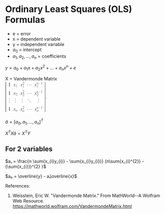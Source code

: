 # Ordinary Least Squares (OLS) Formulas

* e = error  
* x = dependent variable  
* y = independent variable
* $a_{0}$ = intercept  
* $a_{1}, a_{2}, ..., a_{n}$ = coefficients  

$y = a_{0} + a_{1}x + a_{2}x^{2} + ... + a_{n}x^{n} + e$

X = Vandermonde Matrix  
![Vandermonde Matrix](VandermondeMatrix.jpg)

$\hat{a} = [a_{0}, a_{1} , ..., a_{n} ]^{T}$

$X^{T}X \hat{a} = X^{T}Y$

## For 2 variables

$a₁ = \frac{n \sum{x_{i}y_{i}} - \sum{x_{i}y_{i}}}
           {n\sum{x_{i}^{2}} - (\sum{x_{i}})^{2} }$

$a₀ = \overline{y} - a₁\overline{x}$



References:

 1. Weisstein, Eric W. "Vandermonde Matrix." From MathWorld--A Wolfram Web Resource. https://mathworld.wolfram.com/VandermondeMatrix.html 